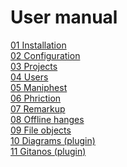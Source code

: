 # User manual
<a href="01-Installation">01 Installation</a><br />
<a href="02-Configuration">02 Configuration</a><br />
<a href="03-Projects">03 Projects</a><br />
<a href="04-Users">04 Users</a><br />
<a href="05-Maniphest">05 Maniphest</a><br />
<a href="06-Phriction">06 Phriction</a><br />
<a href="07-Remarkup">07 Remarkup</a><br />
<a href="08-OfflineChanges">08 Offline hanges</a><br />
<a href="09-FileObjects">09 File objects</a><br />
<a href="10-Diagrams">10 Diagrams (plugin)</a><br />
<a href="11-Gitanos">11 Gitanos (plugin)</a><br />
